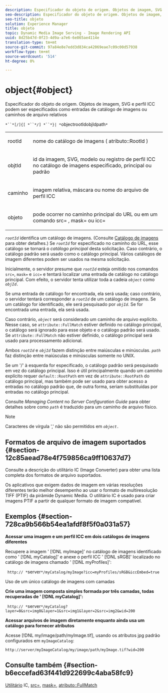 ```yaml
---
description: Especificador do objeto de origem. Objetos de imagem, SVG e perfil ICC podem ser especificados como entradas de catálogo de imagens ou caminhos de arquivo relativos
seo-description: Especificador do objeto de origem. Objetos de imagem, SVG e perfil ICC podem ser especificados como entradas de catálogo de imagens ou caminhos de arquivo relativos
seo-title: objeto
solution: Experience Manager
title: objeto
topic: Dynamic Media Image Serving - Image Rendering API
uuid: 8d25b47d-0f23-4d9a-a7e6-6e865ae4114e
translation-type: tm+mt
source-git-commit: 97a84e8e7edd3d834ca42069eae7c09c00d57938
workflow-type: tm+mt
source-wordcount: '514'
ht-degree: 0%

---
```



# object{#object}

Especificador do objeto de origem. Objetos de imagem, SVG e perfil ICC podem ser especificados como entradas de catálogo de imagens ou caminhos de arquivo relativos

`*``*[/]{[ *``*/] *``*}| *`objectrootIdobjIdpath`*`

<table id="simpletable_A8B9B4D508B94BE5B7F6112F0A5F8270"> 
 <tr class="strow"> 
  <td class="stentry"> <p> <span class="codeph"> <span class="varname"> rootId  </span> </span> </p> </td> 
  <td class="stentry"> <p>nome do catálogo de imagens ( <span class="codeph"> atributo::RootId </span>) </p> </td> 
 </tr> 
 <tr class="strow"> 
  <td class="stentry"> <p> <span class="codeph"> <span class="varname"> objtId  </span> </span> </p> </td> 
  <td class="stentry"> <p>id da imagem, SVG, modelo ou registro de perfil ICC no catálogo de imagens especificado, principal ou padrão </p> </td> 
 </tr> 
 <tr class="strow"> 
  <td class="stentry"> <p> <span class="codeph"> <span class="varname"> caminho  </span> </span> </p> </td> 
  <td class="stentry"> <p>imagem relativa, máscara ou nome do arquivo de perfil ICC </p> </td> 
 </tr> 
 <tr class="strow"> 
  <td class="stentry"> <p> <span class="codeph"> <span class="varname"> objeto  </span> </span> </p> </td> 
  <td class="stentry"> <p>pode ocorrer no caminho principal do URL ou em um comando <span class="codeph"> src= </span>, <span class="codeph"> mask= </span> ou <span class="codeph"> icc= </span> </p> </td> 
 </tr> 
</table>

*`rootId`* identifica um catálogo de imagens. (Consulte [Catálogo de imagens](../../../../../is-api/image-catalog/image-serving-api-ref/c-image-catalog-reference/c-overview/c-overview.md#concept-9ce2b6a133de45f783e95cabc5810ac3) para obter detalhes.) Se *`rootId`* for especificado no caminho do URL, esse catálogo se tornará o *catálogo principal* desta solicitação. Caso contrário, o catálogo padrão será usado como o catálogo principal. Vários catálogos de imagem diferentes podem ser usados na mesma solicitação.

Inicialmente, o servidor presume que *`rootId`* esteja omitido nos comandos `src=`, `mask=` e `icc=` e tentará localizar uma entrada de catálogo no catálogo principal. Com efeito, o servidor tenta utilizar toda a cadeia *`object`* como *`objId.`*

Se uma entrada de catálogo for encontrada, ela será usada; caso contrário, o servidor tentará corresponder a *`rootId`* de um catálogo de imagens. Se um catálogo for identificado, ele será pesquisado por *`objId`*. Se for encontrada uma entrada, ela será usada.

Caso contrário, *`object`* será considerado um caminho de arquivo explícito. Nesse caso, se `attribute::FullMatch` estiver definido no catálogo principal, o catálogo será ignorado para esse objeto e o catálogo padrão será usado. Se `attribute::FullMatch` não estiver definido, o catálogo principal será usado para processamento adicional.

Ambos *`rootId`* e *`objId`* fazem distinção entre maiúsculas e minúsculas. *`path`* faz distinção entre maiúsculas e minúsculas somente no UNIX.

Se um &#39;/&#39; à esquerda for especificado, o catálogo padrão será pesquisado em vez do catálogo principal. Isso é útil principalmente quando um caminho explícito requer `default::RootPath` em vez de `attribute::RootPath` do catálogo principal, mas também pode ser usado para obter acesso a entradas no catálogo padrão que, de outra forma, seriam substituídas por entradas no catálogo principal.

Consulte *Managing Content* no *Server Configuration Guide* para obter detalhes sobre como *`path`* é traduzido para um caminho de arquivo físico.

>[!NOTE]
>
>Caracteres de vírgula &#39;,&#39; não são permitidos em *`object.`*

## Formatos de arquivo de imagem suportados {#section-12c85aead78e4f759856ca9ff10637d7}

Consulte a descrição do utilitário IC (Image Converter) para obter uma lista completa dos formatos de arquivo suportados.

Os aplicativos que exigem dados de imagem em várias resoluções diferentes terão melhor desempenho ao usar o formato de multiresolução TIFF (PTIF) da pirâmide Dynamic Media. O utilitário IC é usado para criar imagens PTIF a partir de qualquer formato de imagem compatível.

## Exemplos {#section-728ca9b566b54ea1afdf8f5f0a031a57}

**Acessar uma imagem e um perfil ICC em dois catálogos de imagens diferentes**

Recupere a imagem &#39; [!DNL myImage]&#39; no catálogo de imagens identificado como &#39; [!DNL myCatalog]&#39; e anexe o perfil ICC &#39; [!DNL sRGB]&#39; localizado no catálogo de imagens chamado &#39; [!DNL myProfiles]&#39;:

` http:// *`server`*/myCatalog/myImage?icc=myProfiles/sRGB&iccEmbed=true`

Uso de um único catálogo de imagens com camadas

**Crie uma imagem composta simples formada por três camadas, todas recuperadas de &#39;  [!DNL myCatalog]&#39;:**

` http:// *`server`*/myCatalog?layer=0&src=img0&layer=1&src=img1&layer=2&src=img2&wid=200`

**Acessar arquivos de imagem diretamente enquanto ainda usa um catálogo para fornecer atributos**

Acesse [!DNL my/image/path/myImage.tif], usando os atributos jpg padrão configurados em `myImageCatalog`:

`http://server/myImageCatalog/my/image/path/myImage.tif?wid=200`

## Consulte também {#section-b6eccefad63f441d922699c4aba58fc9}

[Utilitário](../../../../../is-api/is-utils/utilities/r-ic.md#reference-de9f43c63a8f48f1a755ff1760af8b7b) IC,  [src=](../../../../../is-api/http-ref/image-serving-api-ref/c-http-protocol-reference/c-command-reference/r-src.md#reference-f6506637778c4c69bf106a7924a91ab1),  [mask=](../../../../../is-api/http-ref/image-serving-api-ref/c-http-protocol-reference/c-command-reference/r-mask.md#reference-922254e027404fb890b850e2723ee06e),  [atributo::FullMatch](../../../../../is-api/image-catalog/image-serving-api-ref/c-image-catalog-reference/c-attributes-reference/r-fullmatch.md#reference-c3a72f31672a48b386943d6781cf50d7)
